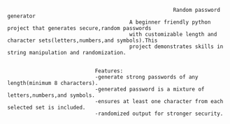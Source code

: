                                                          Random password generator
                                           A beginner friendly python project that generates secure,random passwords
                                           with customizable length and character sets(letters,numbers,and symbols).This 
                                           project demonstrates skills in string manipulation and randomization.


                                Features:
                                -generate strong passwords of any length(minimum 8 characters).
                                -generated password is a mixture of letters,numbers,and symbols.
                                -ensures at least one character from each selected set is included.
                                -randomized output for stronger security.
